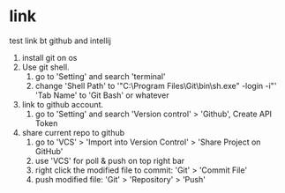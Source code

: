 # link
test link bt github and intellij

1. install git on os
2. Use git shell.
   1. go to 'Setting' and search 'terminal'
   2. change 'Shell Path' to '"C:\Program Files\Git\bin\sh.exe" -login -i"'
                'Tab Name' to 'Git Bash' or whatever
3. link to github account.
   1. go to 'Setting' and search 'Version control' > 'Github', Create API Token
4. share current repo to github
   1. go to 'VCS' > 'Import into Version Control' > 'Share Project on GitHub'
   2. use 'VCS' for poll & push on top right bar
   3. right click the modified file to commit: 'Git' > 'Commit File'
   4. push modified file: 'Git' > 'Repository' > 'Push'